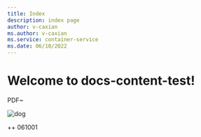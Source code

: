 ```yaml
---
title: Index
description: index page
author: v-caxian
ms.author: v-caxian
ms.service: container-service
ms.date: 06/10/2022
---
```


# Welcome to docs-content-test!

PDF~

![dog](./images/cat.jpg)

++ 061001
